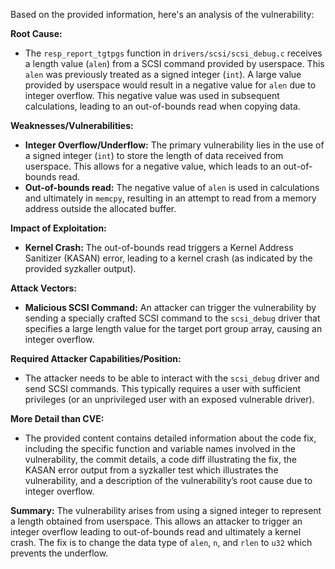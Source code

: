 Based on the provided information, here's an analysis of the vulnerability:

**Root Cause:**
- The `resp_report_tgtpgs` function in `drivers/scsi/scsi_debug.c` receives a length value (`alen`) from a SCSI command provided by userspace. This `alen` was previously treated as a signed integer (`int`). A large value provided by userspace would result in a negative value for `alen` due to integer overflow. This negative value was used in subsequent calculations, leading to an out-of-bounds read when copying data.

**Weaknesses/Vulnerabilities:**
- **Integer Overflow/Underflow:** The primary vulnerability lies in the use of a signed integer (`int`) to store the length of data received from userspace. This allows for a negative value, which leads to an out-of-bounds read.
- **Out-of-bounds read:** The negative value of `alen` is used in calculations and ultimately in `memcpy`, resulting in an attempt to read from a memory address outside the allocated buffer.

**Impact of Exploitation:**
- **Kernel Crash:** The out-of-bounds read triggers a Kernel Address Sanitizer (KASAN) error, leading to a kernel crash (as indicated by the provided syzkaller output).

**Attack Vectors:**
- **Malicious SCSI Command:** An attacker can trigger the vulnerability by sending a specially crafted SCSI command to the `scsi_debug` driver that specifies a large length value for the target port group array, causing an integer overflow.

**Required Attacker Capabilities/Position:**
- The attacker needs to be able to interact with the `scsi_debug` driver and send SCSI commands. This typically requires a user with sufficient privileges (or an unprivileged user with an exposed vulnerable driver).

**More Detail than CVE:**
- The provided content contains detailed information about the code fix, including the specific function and variable names involved in the vulnerability, the commit details, a code diff illustrating the fix, the KASAN error output from a syzkaller test which illustrates the vulnerability, and a description of the vulnerability’s root cause due to integer overflow.

**Summary:**
The vulnerability arises from using a signed integer to represent a length obtained from userspace. This allows an attacker to trigger an integer overflow leading to out-of-bounds read and ultimately a kernel crash. The fix is to change the data type of `alen`, `n`, and `rlen` to `u32` which prevents the underflow.